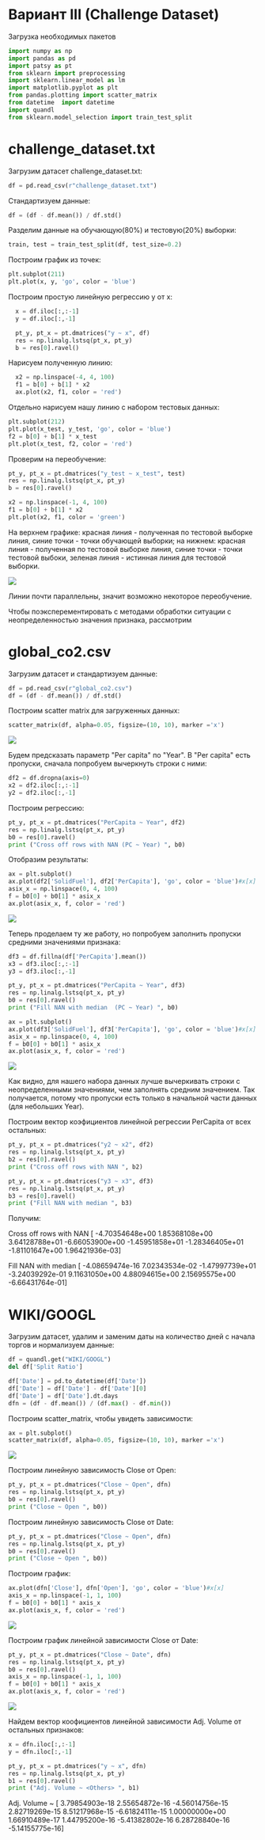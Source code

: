 Вариант III (Challenge Dataset)
==
Загрузка необходимых пакетов
```python
import numpy as np
import pandas as pd
import patsy as pt
from sklearn import preprocessing
import sklearn.linear_model as lm
import matplotlib.pyplot as plt
from pandas.plotting import scatter_matrix
from datetime  import datetime
import quandl
from sklearn.model_selection import train_test_split
```
challenge_dataset.txt
==
Загрузим датасет challenge_dataset.txt:
```python
df = pd.read_csv(r"challenge_dataset.txt")
```
Стандартизуем данные:
```python
df = (df - df.mean()) / df.std()
```
Разделим данные на обучающую(80%) и тестовую(20%) выборки:
```python
train, test = train_test_split(df, test_size=0.2)
```
Построим график из точек:
```python
plt.subplot(211)
plt.plot(x, y, 'go', color = 'blue')
```
Построим простую линейную регрессию y от x:
```python
  x = df.iloc[:,:-1]
  y = df.iloc[:,-1]

  pt_y, pt_x = pt.dmatrices("y ~ x", df)
  res = np.linalg.lstsq(pt_x, pt_y)
  b = res[0].ravel()
```
Нарисуем полученную линию:
```python
  x2 = np.linspace(-4, 4, 100)
  f1 = b[0] + b[1] * x2 
  ax.plot(x2, f1, color = 'red')
```
Отдельно нарисуем нашу линию с набором тестовых данных:
```python
plt.subplot(212)
plt.plot(x_test, y_test, 'go', color = 'blue')
f2 = b[0] + b[1] * x_test
plt.plot(x_test, f2, color = 'red')
```
Проверим на переобучение:
```python
pt_y, pt_x = pt.dmatrices("y_test ~ x_test", test)
res = np.linalg.lstsq(pt_x, pt_y)
b = res[0].ravel()

x2 = np.linspace(-1, 4, 100)
f1 = b[0] + b[1] * x2 
plt.plot(x2, f1, color = 'green')
```
На верхнем графике: красная линия - полученная по тестовой выборке линия, синие точки - точки обучающей выборки; на нижнем: красная линия - полученная по тестовой выборке линия, синие точки - точки тестовой выбоки, зеленая линия - истинная линия для тестовой выборки.

![](pngs/ai11two.png)

Линии почти параллельны, значит возможно некоторое переобучение.

Чтобы поэксперементировать с методами обработки ситуации с неопределенностью значения признака, рассмотрим

global_co2.csv
==
Загрузим датасет и стандартизуем данные:
```python
df = pd.read_csv(r"global_co2.csv")
df = (df - df.mean()) / df.std()
```
Построим scatter matrix для загруженных данных:
```python
scatter_matrix(df, alpha=0.05, figsize=(10, 10), marker ='x')
```
![](pngs/ai2scatterMatrix.png)

Будем предсказать параметр "Per capita" по "Year". В "Per capita" есть пропуски, сначала  попробуем вычеркнуть строки с ними:
```python
df2 = df.dropna(axis=0)
x2 = df2.iloc[:,:-1]
y2 = df2.iloc[:,-1]
```
Построим регрессию:
```python
pt_y, pt_x = pt.dmatrices("PerCapita ~ Year", df2)
res = np.linalg.lstsq(pt_x, pt_y)
b0 = res[0].ravel()
print ("Cross off rows with NAN (PC ~ Year) ", b0)
```
Отобразим результаты:
```python
ax = plt.subplot()
ax.plot(df2['SolidFuel'], df2['PerCapita'], 'go', color = 'blue')#x[x]
asix_x = np.linspace(0, 4, 100)
f = b0[0] + b0[1] * asix_x 
ax.plot(asix_x, f, color = 'red')
```
![](pngs/ai12year2.png)

Теперь проделаем ту же работу, но попробуем заполнить пропуски средними значениями признака:
```python
df3 = df.fillna(df['PerCapita'].mean())
x3 = df3.iloc[:,:-1]
y3 = df3.iloc[:,-1]

pt_y, pt_x = pt.dmatrices("PerCapita ~ Year", df3)
res = np.linalg.lstsq(pt_x, pt_y)
b0 = res[0].ravel()
print ("Fill NAN with median  (PC ~ Year) ", b0)

ax = plt.subplot()
ax.plot(df3['SolidFuel'], df3['PerCapita'], 'go', color = 'blue')#x[x]
asix_x = np.linspace(0, 4, 100)
f = b0[0] + b0[1] * asix_x 
ax.plot(asix_x, f, color = 'red')
```
![](pngs/ai12year3.png)

Как видно, для нашего набора данных лучше вычеркивать строки с неопределенными значениями, чем заполнять средним значением. Так получается, потому что пропуски есть только в начальной части данных (для небольших Year).

Построим вектор коэфициентов линейной регрессии PerCapita от всех остальных:
```python
pt_y, pt_x = pt.dmatrices("y2 ~ x2", df2)
res = np.linalg.lstsq(pt_x, pt_y)
b2 = res[0].ravel()
print ("Cross off rows with NAN ", b2)

pt_y, pt_x = pt.dmatrices("y3 ~ x3", df3)
res = np.linalg.lstsq(pt_x, pt_y)
b3 = res[0].ravel()
print ("Fill NAN with median ", b3)
```
Получим:

Cross off rows with NAN  [ -4.70354648e+00   1.85368108e+00   3.64128788e+01  -6.66053900e+00
  -1.45951858e+01  -1.28346405e+01  -1.81101647e+00   1.96421936e-03]
  
Fill NAN with median  [ -4.08659474e-16   7.02343534e-02  -1.47997739e+01  -3.24039292e-01
   9.11631050e+00   4.88094615e+00   2.15695575e+00  -6.66431764e-01]

WIKI/GOOGL
==
Загрузим датасет, удалим  и заменим даты на количество дней с начала торгов и нормализуем данные:

```python
df = quandl.get("WIKI/GOOGL")
del df['Split Ratio']

df['Date'] = pd.to_datetime(df['Date'])
df['Date'] = df['Date'] - df['Date'][0]
df['Date'] = df['Date'].dt.days
dfn = (df - df.mean()) / (df.max() - df.min())
```

Построим scatter_matrix, чтобы увидеть зависимости:
```python
ax = plt.subplot()
scatter_matrix(df, alpha=0.05, figsize=(10, 10), marker ='x')
```
![](pngs/ai13scatterMatrix.png)

Построим линейную зависимость Close от Open:
```python
pt_y, pt_x = pt.dmatrices("Close ~ Open", dfn)
res = np.linalg.lstsq(pt_x, pt_y)
b0 = res[0].ravel()
print ("Close ~ Open ", b0))
```
Построим линейную зависимость Close от Date:
```python
pt_y, pt_x = pt.dmatrices("Close ~ Open", dfn)
res = np.linalg.lstsq(pt_x, pt_y)
b0 = res[0].ravel()
print ("Close ~ Open ", b0))
```


Построим график:
```python
ax.plot(dfn['Close'], dfn['Open'], 'go', color = 'blue')#x[x]
axis_x = np.linspace(-1, 1, 100)
f = b0[0] + b0[1] * axis_x 
ax.plot(axis_x, f, color = 'red')
```
![](pngs/ai3closeOpen.png)

Построим график линейной зависимости Close от Date:
```python
pt_y, pt_x = pt.dmatrices("Close ~ Date", dfn)
res = np.linalg.lstsq(pt_x, pt_y)
b0 = res[0].ravel()
axis_x = np.linspace(-1, 1, 100)
f = b0[0] + b0[1] * axis_x
ax.plot(axis_x, f, color = 'red')
```
![](pngs/ai13closeDate.png)

Найдем вектор коофициентов линейной зависимости Adj. Volume от остальных признаков:
```python
x = dfn.iloc[:,:-1]
y = dfn.iloc[:,-1]

pt_y, pt_x = pt.dmatrices("y ~ x", dfn)
res = np.linalg.lstsq(pt_x, pt_y)
b1 = res[0].ravel()
print ("Adj. Volume ~ <Others> ", b1)
```
Adj. Volume ~ <Others>  [  3.79854903e-18   2.55654872e-16  -4.56014756e-15   2.82719269e-15
   8.51217968e-15  -6.61824111e-15   1.00000000e+00   1.66910489e-17
   1.44795200e-16  -5.41382802e-16   6.28728840e-16  -5.14155775e-16]


